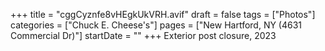 +++
title = "cggCyznfe8vHEgkUkVRH.avif"
draft = false
tags = ["Photos"]
categories = ["Chuck E. Cheese's"]
pages = ["New Hartford, NY (4631 Commercial Dr)"]
startDate = ""
+++
Exterior post closure, 2023
